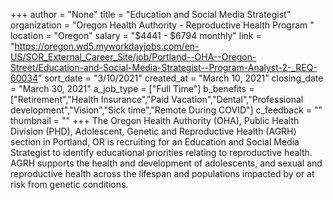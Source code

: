 +++
author = "None"
title = "Education and Social Media Strategist"
organization = "Oregon Health Authority - Reproductive Health Program "
location = "Oregon"
salary = "$4441 - $6794 monthly"
link = "https://oregon.wd5.myworkdayjobs.com/en-US/SOR_External_Career_Site/job/Portland--OHA--Oregon-Street/Education-and-Social-Media-Strategist--Program-Analyst-2-_REQ-60034"
sort_date = "3/10/2021"
created_at = "March 10, 2021"
closing_date = "March 30, 2021"
a_job_type = ["Full Time"]
b_benefits = ["Retirement","Health Insurance","Paid Vacation","Dental","Professional development","Vision","Sick time","Remote During COVID"]
c_feedback = ""
thumbnail = ""
+++
The Oregon Health Authority (OHA), Public Health Division (PHD), Adolescent, Genetic and Reproductive Health (AGRH) section in Portland, OR is recruiting for an Education and Social Media Strategist to identify educational priorities relating to reproductive health.  AGRH supports the health and development of adolescents, and sexual and reproductive health across the lifespan and populations impacted by or at risk from genetic conditions.
